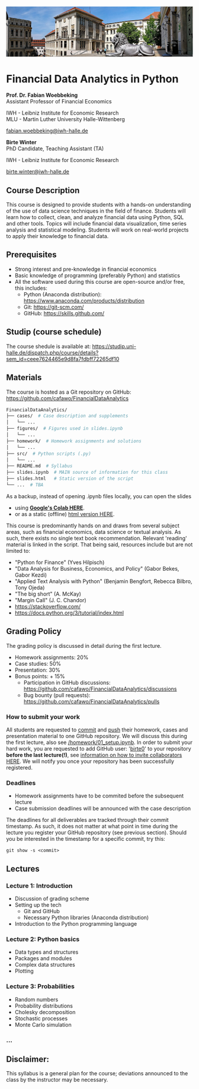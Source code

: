 ![head.png](figures/head.jpg)

# Financial Data Analytics in Python

**Prof. Dr. Fabian Woebbeking**</br>
Assistant Professor of Financial Economics

IWH - Leibniz Institute for Economic Research</br>
MLU - Martin Luther University Halle-Wittenberg

fabian.woebbeking@iwh-halle.de



**Birte Winter**</br>
PhD Candidate, Teaching Assistant (TA)

IWH - Leibniz Institute for Economic Research</br>

birte.winter@iwh-halle.de


## Course Description

This course is designed to provide students with a hands-on understanding of the use of data science techniques in the field of finance. Students will learn how to collect, clean, and analyze financial data using Python, SQL and other tools. Topics will include financial data visualization, time series analysis and statistical modeling. Students will work on real-world projects to apply their knowledge to financial data.

## Prerequisites

* Strong interest and pre-knowledge in financial economics
* Basic knowledge of programming (preferably Python) and statistics
* All the software used during this course are open-source and/or free, this includes:
    * Python (Anaconda distribution): https://www.anaconda.com/products/distribution
    * Git: https://git-scm.com/
    * GitHub: https://skills.github.com/


## Studip (course schedule)

The course shedule is available at: https://studip.uni-halle.de/dispatch.php/course/details?sem_id=ceee7624465e9d8fa7fdbff72265df10


## Materials

The course is hosted as a Git repository on GitHub: https://github.com/cafawo/FinancialDataAnalytics

```bash
FinancialDataAnalytics/
├── cases/  # Case description and supplements
│   └── ...  
├── figures/  # Figures used in slides.ipynb
│   └── ...  
├── homework/  # Homework assignments and solutions
│   └── ...  
├── src/  # Python scripts (.py)
│   └── ...  
├── README.md  # Syllabus
├── slides.ipynb  # MAIN source of information for this class
├── slides.html   # Static version of the script
└── ...  # TBA
```

As a backup, instead of opening .ipynb files locally, you can open the slides
* using [**Google's Colab HERE**](https://colab.research.google.com/github/cafawo/FinancialDataAnalytics/blob/master/slides.ipynb).
* or as a static (offline) [html version HERE](https://cafawo.github.io/FinancialDataAnalytics/slides.html).


This course is predominantly hands on and draws from several subject areas, such as financial economics, data science or textual analysis. As such, there exists no single text book recommendation. Relevant 'reading' material is linked in the script. That being said, resources include but are not limited to:
* "Python for Finance" (Yves Hilpisch)
* "Data Analysis for Business, Economics, and Policy" (Gabor Bekes, Gabor Kezdi)
* "Applied Text Analysis with Python" (Benjamin Bengfort, Rebecca Bilbro, Tony Ojeda)
* "The big short" (A. McKay)
* "Margin Call" (J. C. Chandor)
* https://stackoverflow.com/
* https://docs.python.org/3/tutorial/index.html


## Grading Policy

The grading policy is discussed in detail during the first lecture.

* Homework assignments: 20%
* Case studies: 50%
* Presentation: 30%
* Bonus points: + 15%
  * Participation in GitHub discussions: https://github.com/cafawo/FinancialDataAnalytics/discussions
  * Bug bounty (pull requests): https://github.com/cafawo/FinancialDataAnalytics/pulls

### How to submit your work

All students are requested to [commit](https://git-scm.com/docs/git-commit) and [push](https://git-scm.com/docs/git-push) their homework, cases and presentation material to one GitHub repository. We will discuss this during the first lecture, also see [/homework/01_setup.ipynb](https://github.com/cafawo/FinancialDataAnalytics/blob/master/homework/01_setup.ipynb). In order to submit your hard work, you are requested to add GitHub user: '[birte0](https://github.com/birte0)' to your repository **before the last lecture(!)**, see [information on how to invite collaborators HERE](https://docs.github.com/en/account-and-profile/setting-up-and-managing-your-personal-account-on-github/managing-access-to-your-personal-repositories/inviting-collaborators-to-a-personal-repository). We will notify you once your repository has been successfully registered.

### Deadlines

* Homework assignments have to be commited before the subsequent lecture
* Case submission deadlines will be announced with the case description

The deadlines for all deliverables are tracked through their commit timestamp. As such, it does not matter at what point in time during the lecture you register your GitHub repository (see previous section). Should you be interested in the timestamp for a specific commit, try this:

```
git show -s <commit>
```




## Lectures

### Lecture 1: Introduction

* Discussion of grading scheme
* Setting up the tech
  * Git and GitHub
  * Necessary Python libraries (Anaconda distribution)
* Introduction to the Python programming language


### Lecture 2: Python basics

* Data types and structures
* Packages and modules
* Complex data structures
* Plotting


### Lecture 3: Probabilities

* Random numbers
* Probability distributions
* Cholesky decomposition
* Stochastic processes
* Monte Carlo simulation


### ...


## Disclaimer:
This syllabus is a general plan for the course; deviations announced to the class by the instructor may be necessary.